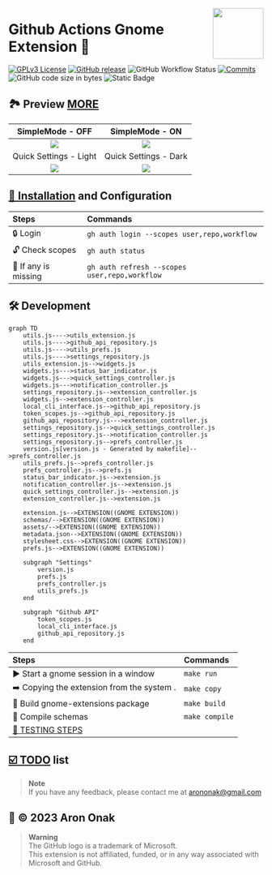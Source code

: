 [<img src="https://github.com/arononak/github-actions-gnome-extension/blob/main/docs/get-it.png?raw=true" height="100" align="right">](https://extensions.gnome.org/extension/5973/github-actions/)

# Github Actions Gnome Extension 🧩

[![GPLv3 License](https://img.shields.io/badge/License-GPL%20v3-yellow.svg)](https://opensource.org/licenses/)
[![GitHub release](https://img.shields.io/github/v/release/arononak/github-actions-gnome-extension)](https://github.com/arononak/github-actions-gnome-extension/releases/latest)
![GitHub Workflow Status](https://img.shields.io/github/actions/workflow/status/arononak/github-actions-gnome-extension/.github%2Fworkflows%2Fmain.yml)
[![Commits](https://img.shields.io/github/commit-activity/m/arononak/github-actions-gnome-extension)](https://github.com/arononak/github-actions-gnome-extension/graphs/contributors)
![GitHub code size in bytes](https://img.shields.io/github/languages/code-size/arononak/github-actions-gnome-extension)
![Static Badge](https://img.shields.io/badge/Give_me-a_star-blue?labelColor=orange&color=white)

## 🏞 Preview [MORE](./docs/SCREENSHOTS.md)

| SimpleMode - OFF                                                                                                 | SimpleMode - ON                                                                                                 |
|:----------------------------------------------------------------------------------------------------------------:|:---------------------------------------------------------------------------------------------------------------:|
| ![](https://github.com/arononak/github-actions-gnome-extension/blob/main/docs/menu_full.png?raw=true)            | ![](https://github.com/arononak/github-actions-gnome-extension/blob/main/docs/menu_simple.png?raw=true)         |
| Quick Settings - Light                                                                                           | Quick Settings - Dark                                                                                           |
| ![](https://github.com/arononak/github-actions-gnome-extension/blob/main/docs/quick_settings_light.png?raw=true) | ![](https://github.com/arononak/github-actions-gnome-extension/blob/main/docs/quick_settings_dark.png?raw=true) |

## [🔨 Installation](https://github.com/cli/cli/blob/trunk/docs/install_linux.md) and Configuration

| Steps                | Commands                                      |
|:---------------------|:----------------------------------------------|
| 🔒 Login             | `gh auth login --scopes user,repo,workflow`   |
| 🔓 Check scopes      | `gh auth status`                              |
| 🔄 If any is missing | `gh auth refresh --scopes user,repo,workflow` |

## 🛠 Development

```mermaid
graph TD
    utils.js---->utils_extension.js
    utils.js---->github_api_repository.js
    utils.js---->utils_prefs.js
    utils.js---->settings_repository.js
    utils_extension.js-->widgets.js
    widgets.js--->status_bar_indicator.js
    widgets.js--->quick_settings_controller.js
    widgets.js--->notification_controller.js
    settings_repository.js-->extension_controller.js
    widgets.js-->extension_controller.js
    local_cli_interface.js-->github_api_repository.js
    token_scopes.js-->github_api_repository.js
    github_api_repository.js--->extension_controller.js
    settings_repository.js-->quick_settings_controller.js
    settings_repository.js-->notification_controller.js
    settings_repository.js-->prefs_controller.js
    version.js[version.js - Generated by makefile]-->prefs_controller.js
    utils_prefs.js-->prefs_controller.js
    prefs_controller.js-->prefs.js
    status_bar_indicator.js-->extension.js
    notification_controller.js-->extension.js
    quick_settings_controller.js-->extension.js
    extension_controller.js-->extension.js
    
    extension.js-->EXTENSION((GNOME EXTENSION))
    schemas/-->EXTENSION((GNOME EXTENSION))
    assets/-->EXTENSION((GNOME EXTENSION))
    metadata.json-->EXTENSION((GNOME EXTENSION))
    stylesheet.css-->EXTENSION((GNOME EXTENSION))
    prefs.js-->EXTENSION((GNOME EXTENSION))

    subgraph "Settings"
        version.js
        prefs.js
        prefs_controller.js
        utils_prefs.js
    end

    subgraph "Github API"
        token_scopes.js
        local_cli_interface.js
        github_api_repository.js
    end
```

| Steps                                       | Commands       |
|:--------------------------------------------|:---------------|
| ▶️ Start a gnome session in a window        | `make run`     |
| ➡️ Copying the extension from the system .  | `make copy`    |
| 🔨 Build gnome-extensions package           | `make build`   |
| 🔄 Compile schemas                          | `make compile` |
| [🦍 TESTING STEPS](./docs/TESTING_STEPS.md) |                |

## [☑️ TODO](./docs/TODO.md) list

> **Note**<br>
> If you have any feedback, please contact me at arononak@gmail.com

## 📝 © 2023 Aron Onak

> **Warning**<br>
> The GitHub logo is a trademark of Microsoft.<br>
> This extension is not affiliated, funded, or in any way associated with Microsoft and GitHub.
